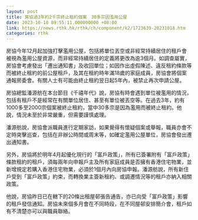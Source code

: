 ```yaml
---
layout: post
title: 房協過3年約2千宗終止租約個案　30多宗因濫用公屋
date: 2023-10-18 09:55:11.000000000 +08:00
link: https://news.rthk.hk/rthk/ch/component/k2/1723639-20231018.htm
categories: rthk
---
```


房協今年12月起加強打擊濫用公屋，包括將單位丟空或非經常持續居住的租戶會被視為濫用公屋資源，而非經常持續居住的定義將更改為逾3個月。如調查屬實，房協會考慮發出「遷出通知書」及收回單位；如因作出虛假陳述、違反租約條款等而被終止租約的前公屋租戶，及其在租約時年滿18歲的家庭成員，房協會將個案通報房委會。有關人士有可能由終止租約翌日起5年內，被禁止再次申請公屋。

房協總監潘源舫在本台節目《千禧年代》說，房協有時會遇到單位被濫用的情況，包括有租戶不是經常在有關單位居住、甚至有單位被丟空等。在過去3年，約有1000多至2000宗個案被終止租約，當中30多宗是因為濫用而被終止租約。他說，情況未至於非常嚴重，但需要謹慎處理。

潘源舫說，房協會派職員進行定期家訪，如果覺得有懷疑個案或舉報，職員亦會不定時突擊巡查，包括在非辦公時間或周末等，如確定濫用公屋單位，房協會發出遷出通知書。

另外，房協將於明年4月起優化現行的「富戶政策」，所有已簽署附有「富戶政策」條款租約的租戶，須每兩年向申報戶主及所有家庭成員是否擁有香港住宅物業，並新增規定若購入香港住宅物業，必須於1個月內向房協申報。潘源舫說，所有新住戶受到「富戶政策」約束，而轉換業主簽新租約、或調遷情況等的租戶亦納入相關政策。

他說，房協昨日已在轄下的20條出租屋邨張告通告，亦已向受「富戶政策」影響的租戶發信通知。房協未來個多月會在不同時段，在不同屋邨安排簡介會，租戶如有不清楚亦可以與職員聯絡。
